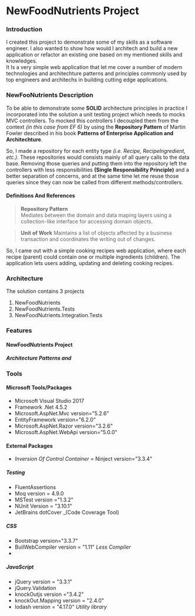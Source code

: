 # NewFoodNutrients Project

### Introduction

I created this project to demonstrate some of my skills as a software engineer.  I also wanted to show how would I architech and build a new application or refactor an existing one based on my mentioned skills and knowledges.  
It Is a very simple web application that let me cover a number of modern technologies and architechture patterns and principles commonly used by top engineers and architechs in building cutting edge applications.

### NewFooNutrients Description

To be able to demonstrate some __SOLID__ architecture principles in practice I incorporated into the solution a unit testing project which needs to mocks MVC controllers.  To mocked this controllers I decoupled them from the context _(in this case from EF 6)_ by using the __Repository Pattern__ of Martin Fowler described in his book __Patterns of Enterprise Application and Architechture__. 

So, I made a repository for each entity type _(i.e. Recipe, RecipeIngredient, etc.)_.  These repositories would consists mainly of all query calls to the data base.  Removing those queries and putting them into the repository left the controllers with less responsibilities __(Single Responsibility Principle)__ and a better separation of concerns, and at the same time let me reuse those queries since they can now be called from different methods/controllers. 

#### Definitions And References
> __Repository Pattern__  
>Mediates between the domain and data maping layers using a collection-like interface for accessing domain objects.

>__Unit of Work__
>Maintains a list of objects affected by a business transaction and coordinates the writing out of changes.	


So, I came out with a simple cooking recipes web application, where each recipe (parent) could contain one or multiple ingredients (children).  The application lets users adding, updating and deleting cooking recipes.

### Architecture

The solution contains 3 projects
1. NewFoodNutrients
2. NewFoodNutrients.Tests
3. NewFoodNutrients.Integration.Tests
### Features
#### NewFoodNutrients Project
##### Architecture Patterns and 



### Tools

#### Microsoft Tools/Packages
- Microsoft Visual Studio 2017
- Framework .Net 4.5.2
- Microsoft.AspNet.Mvc version="5.2.6"
- EntityFramework version="6.2.0"
- Microsoft.AspNet.Razor version="3.2.6"
- Microsoft.AspNet.WebApi version="5.0.0"

#### External Packages
-   _Inversion Of Control Container_ = Ninject version="3.3.4"  


##### Testing
-	FluentAssertions
-	Moq version =  4.9.0
-	MSTest version ="1.3.2"
-	NUnit Version = "3.10.1"
-	JetBrains dotCover _(Code Coverage Tool)

##### CSS
- Bootstrap version="3.3.7"
- BuilWebCompiler	version = "1.11" _Less Compiler_
- 

##### JavaScript
- jQuery version = "3.3.1"
- jQuery.Validation 
- knockOutjs version ="3.4.2"
- knockOut.Mapping version = "2.4.0"
- lodash version = "4.17.0" _Utility library_



